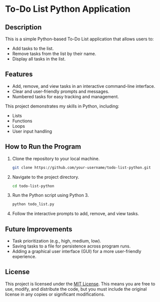# To-Do List Python Application

## Description

This is a simple Python-based To-Do List application that allows users to:
- Add tasks to the list.
- Remove tasks from the list by their name.
- Display all tasks in the list.

## Features
- Add, remove, and view tasks in an interactive command-line interface.
- Clear and user-friendly prompts and messages.
- Numbered tasks for easy tracking and management.

This project demonstrates my skills in Python, including:
- Lists
- Functions
- Loops
- User input handling

## How to Run the Program

1. Clone the repository to your local machine.
   ```bash
   git clone https://github.com/your-username/todo-list-python.git
   ```
2. Navigate to the project directory.
   ```bash
   cd todo-list-python
   ```
3. Run the Python script using Python 3.
   ```bash
   python todo_list.py
   ```
5. Follow the interactive prompts to add, remove, and view tasks.

## Future Improvements
* Task prioritization (e.g., high, medium, low).
* Saving tasks to a file for persistence across program runs.
* Adding a graphical user interface (GUI) for a more user-friendly experience.
## License
This project is licensed under the [MIT License](https://opensource.org/licenses/MIT). This means you are free to use, modify, and distribute the code, but you must include the original license in any copies or significant modifications.
